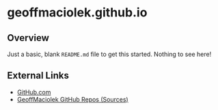 # geoffmaciolek.github.io

## Overview

Just a basic,  blank `README.md` file to get this started. Nothing to see here!

## External Links
* [GitHub.com](https://github.com)
* [GeoffMaciolek GitHub Repos (Sources)](https://github.com/GeoffMaciolek?tab=repositories&q=&type=source&language=&sort=)

